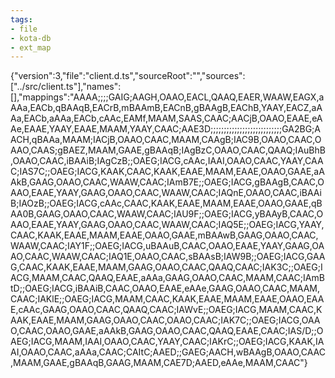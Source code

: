 ```yaml
---
tags:
- file
- kota-db
- ext_map
---
```

{"version":3,"file":"client.d.ts","sourceRoot":"","sources":["../src/client.ts"],"names":[],"mappings":"AAAA;;;;GAIG;AAGH,OAAO,EACL,QAAQ,EAER,WAAW,EAGX,aAAa,EACb,qBAAqB,EACrB,mBAAmB,EACnB,gBAAgB,EAChB,YAAY,EACZ,aAAa,EACb,aAAa,EACb,cAAc,EAMf,MAAM,SAAS,CAAC;AACjB,OAAO,EAAE,eAAe,EAAE,YAAY,EAAE,MAAM,YAAY,CAAC;AAE3D;;;;;;;;;;;;;;;;;;;;;;;;;;;GA2BG;AACH,qBAAa,MAAM;IACjB,OAAO,CAAC,MAAM,CAAgB;IAC9B,OAAO,CAAC,OAAO,CAAS;gBAEZ,MAAM,GAAE,gBAAqB;IAgBzC,OAAO,CAAC,QAAQ;IAuBhB,OAAO,CAAC,iBAAiB;IAgCzB;;OAEG;IACG,cAAc,IAAI,OAAO,CAAC,YAAY,CAAC;IAS7C;;OAEG;IACG,KAAK,CAAC,KAAK,EAAE,MAAM,EAAE,OAAO,GAAE,aAAkB,GAAG,OAAO,CAAC,WAAW,CAAC;IAmB7E;;OAEG;IACG,gBAAgB,CAAC,OAAO,EAAE,YAAY,GAAG,OAAO,CAAC,WAAW,CAAC;IAQnE,OAAO,CAAC,iBAAiB;IAOzB;;OAEG;IACG,cAAc,CAAC,KAAK,EAAE,MAAM,EAAE,OAAO,GAAE,qBAA0B,GAAG,OAAO,CAAC,WAAW,CAAC;IAU9F;;OAEG;IACG,yBAAyB,CAAC,OAAO,EAAE,YAAY,GAAG,OAAO,CAAC,WAAW,CAAC;IAQ5E;;OAEG;IACG,YAAY,CAAC,KAAK,EAAE,MAAM,EAAE,OAAO,GAAE,mBAAwB,GAAG,OAAO,CAAC,WAAW,CAAC;IAY1F;;OAEG;IACG,uBAAuB,CAAC,OAAO,EAAE,YAAY,GAAG,OAAO,CAAC,WAAW,CAAC;IAQ1E,OAAO,CAAC,sBAAsB;IAW9B;;OAEG;IACG,GAAG,CAAC,KAAK,EAAE,MAAM,GAAG,OAAO,CAAC,QAAQ,CAAC;IAK3C;;OAEG;IACG,MAAM,CAAC,QAAQ,EAAE,aAAa,GAAG,OAAO,CAAC,MAAM,CAAC;IAmBtD;;OAEG;IACG,iBAAiB,CAAC,OAAO,EAAE,eAAe,GAAG,OAAO,CAAC,MAAM,CAAC;IAKlE;;OAEG;IACG,MAAM,CAAC,KAAK,EAAE,MAAM,EAAE,OAAO,EAAE,cAAc,GAAG,OAAO,CAAC,QAAQ,CAAC;IAWvE;;OAEG;IACG,MAAM,CAAC,KAAK,EAAE,MAAM,GAAG,OAAO,CAAC,OAAO,CAAC;IAK7C;;OAEG;IACG,OAAO,CAAC,OAAO,GAAE,aAAkB,GAAG,OAAO,CAAC,QAAQ,EAAE,CAAC;IAS/D;;OAEG;IACG,MAAM,IAAI,OAAO,CAAC,YAAY,CAAC;IAKrC;;OAEG;IACG,KAAK,IAAI,OAAO,CAAC,aAAa,CAAC;CAItC;AAED;;GAEG;AACH,wBAAgB,OAAO,CAAC,MAAM,GAAE,gBAAqB,GAAG,MAAM,CAE7D;AAED,eAAe,MAAM,CAAC"}
